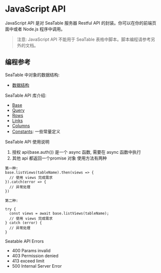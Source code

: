 # JavaScript API 

JavaScript API 是对 SeaTable 服务器 Restful API 的封装。你可以在你的前端页面中或者 Node.js 程序中调用。

> 注意: JavaScript API 不能用于 SeaTable 表格中脚本。脚本编程请参考另外的文档。

## 编程参考

SeaTable 中对象的数据结构:

* [数据结构](../data-structure.md)

SeaTable API 库介绍:

* [Base](base.md)
* [Query](query.md)
* [Rows](rows.md)
* [Links](links.md)
* [Columns](columns.md)
* [Constants](constants.md): 一些常量定义

SeaTable API 使用说明

1. 授权 api(base.auth()) 是一个 async 函数, 需要在 async 函数中执行
2. 其他 api 都返回一个promise 对象 使用方法有两种
```
第一种:
base.listViews(tableName).then(views => {
  // 使用 views 完成需求
}).catch(error => {
  // 异常处理
})

第二种:

try {
  const views = await base.listViews(tableName);
  // 使用 views 完成需求
} catch (error) {
  // 异常处理
}
```

Seatable API Errors

* 400 Params invalid
* 403 Permission denied
* 413 exceed limit
* 500 Internal Server Error
